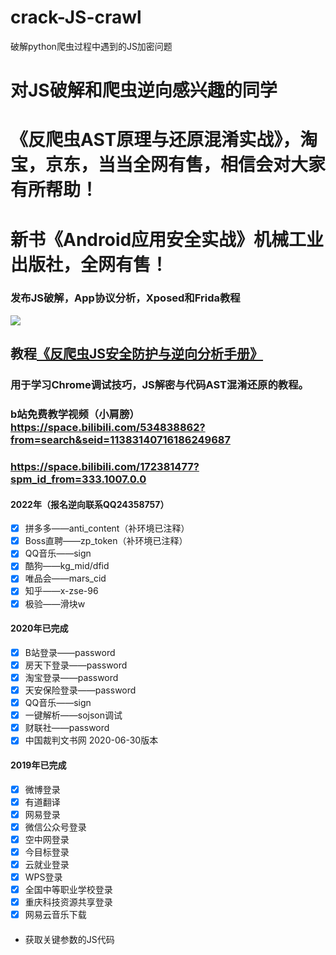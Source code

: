 # crack-JS-crawl
破解python爬虫过程中遇到的JS加密问题

# 对JS破解和爬虫逆向感兴趣的同学
# 《反爬虫AST原理与还原混淆实战》，淘宝，京东，当当全网有售，相信会对大家有所帮助！
#  新书《Android应用安全实战》机械工业出版社，全网有售！

### 发布JS破解，App协议分析，Xposed和Frida教程
![](https://mmbiz.qpic.cn/mmbiz_jpg/PAFHVZCvStuRWU5jDNFTPzxURY7dXaDpzwlb3YW6hW6KgjtbVgicfwKtoqaoNSGBIfYoZeqic1NkJtibU1Cs9WVBQ/640?wx_fmt=jpeg&tp=webp&wxfrom=5&wx_lazy=1&wx_co=1)


## 教程[《反爬虫JS安全防护与逆向分析手册》](https://github.com/LoseNine/Restore-JS)
### 用于学习Chrome调试技巧，JS解密与代码AST混淆还原的教程。

### b站免费教学视频（小肩膀）https://space.bilibili.com/534838862?from=search&seid=11383140716186249687
### https://space.bilibili.com/172381477?spm_id_from=333.1007.0.0

#### 2022年（报名逆向联系QQ24358757）
 - [x] 拼多多——anti_content（补环境已注释）
 - [x] Boss直聘——zp_token（补环境已注释）
 - [x] QQ音乐——sign
 - [x] 酷狗——kg_mid/dfid
 - [x] 唯品会——mars_cid
 - [x] 知乎——x-zse-96 
 - [x] 极验——滑块w
 
#### 2020年已完成
 - [x] B站登录——password
 - [x] 房天下登录——password
 - [x] 淘宝登录——password
 - [x] 天安保险登录——password
 - [x] QQ音乐——sign
 - [x] 一键解析——sojson调试
 - [x] 财联社——password
 - [x] 中国裁判文书网 2020-06-30版本
 
#### 2019年已完成
 - [x] 微博登录
 - [x] 有道翻译
 - [x] 网易登录
 - [x] 微信公众号登录
 - [x] 空中网登录
 - [x] 今目标登录
 - [x] 云就业登录
 - [x] WPS登录
 - [x] 全国中等职业学校登录
 - [x] 重庆科技资源共享登录
 - [x] 网易云音乐下载

####
- 获取关键参数的JS代码

